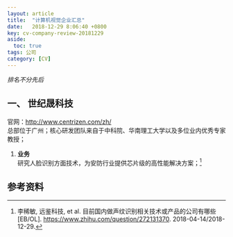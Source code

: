 ```yaml
---
layout: article
title:  "计算机视觉企业汇总"
date:   2018-12-29 8:06:40 +0800
key: cv-company-review-20181229
aside:
  toc: true
tags: 公司
category: [CV]
---
```


*排名不分先后*  

## 一、 世纪晟科技
官网：<http://www.centrizen.com/zh/>   
总部位于广州；核心研发团队来自于中科院、华南理工大学以及多位业内优秀专家教授；   

1. **业务**  
研究人脸识别方面技术，为安防行业提供芯片级的高性能解决方案；[^1]   


## 参考资料
[^1]: 李稀敏, 远鉴科技, et al. 目前国内做声纹识别相关技术或产品的公司有哪些[EB/OL]. <https://www.zhihu.com/question/272131370>.  2018-04-14/2018-12-29.  
